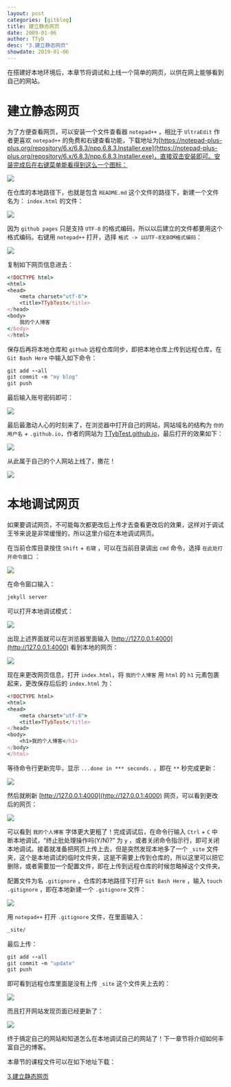 ```yaml
---
layout: post
categories: [gitblog]
title: 建立静态网页
date: 2009-01-06
author: TTyb
desc: "3.建立静态网页"
showdate: 2019-01-06
---
```


在搭建好本地环境后，本章节将调试和上线一个简单的网页，以供在网上能够看到自己的网站。

# 建立静态网页

为了方便查看网页，可以安装一个文件查看器 `notepad++` ，相比于 `UltraEdit` 作者更喜欢 `notepad++` 的免费和右键查看功能，下载地址为[https://notepad-plus-plus.org/repository/6.x/6.8.3/npp.6.8.3.Installer.exe](https://notepad-plus-plus.org/repository/6.x/6.8.3/npp.6.8.3.Installer.exe)，直接双击安装即可。安装完成后在右键菜单能看得到这么一个图标：

<p style="text-align:center"><img src="/img/gitblog3/20190106102806.jpg" class="img-responsive" style="display: block; margin-right: auto; margin-left: auto;"></p>

在仓库的本地路径下，也就是包含 `README.md` 这个文件的路径下，新建一个文件名为： `index.html` 的文件：

<p style="text-align:center"><img src="/img/gitblog3/20190106103006.jpg" class="img-responsive" style="display: block; margin-right: auto; margin-left: auto;"></p>

因为 `github pages` 只是支持 `UTF-8` 的格式编码，所以以后建立的文件都要用这个格式编码。右键用 `notepad++` 打开，选择 `格式 -> 以UTF-8无BOM格式编码`：

<p style="text-align:center"><img src="/img/gitblog3/20190106103210.jpg" class="img-responsive" style="display: block; margin-right: auto; margin-left: auto;"></p>

复制如下网页信息进去：

~~~ruby
<!DOCTYPE html>
<html>
<head>
    <meta charset="utf-8">
    <title>TTybTest</title>
</head>
<body>
	我的个人博客
</body>
</html>
~~~

保存后再将本地仓库和 `github` 远程仓库同步，即把本地仓库上传到远程仓库，在 `Git Bash Here` 中输入如下命令：

~~~ruby
git add --all
git commit -m "my blog"
git push
~~~

最后输入账号密码即可：

<p style="text-align:center"><img src="/img/gitblog3/20190106104032.jpg" class="img-responsive" style="display: block; margin-right: auto; margin-left: auto;"></p>

最后最激动人心的时刻来了，在浏览器中打开自己的网站，网站域名的结构为 `你的用户名` + `.github.io`，作者的网站为 [TTybTest.github.io](TTybTest.github.io)，最后打开的效果如下：

<p style="text-align:center"><img src="/img/gitblog3/20190106104540.jpg" class="img-responsive" style="display: block; margin-right: auto; margin-left: auto;"></p>

从此属于自己的个人网站上线了，撒花！

<p style="text-align:center"><img src="/img/gitblog3/425e5a5aae99de0d3dd8e69f1922d7a9.gif" class="img-responsive" style="display: block; margin-right: auto; margin-left: auto;"></p>

# 本地调试网页

如果要调试网页，不可能每次都更改后上传才去查看更改后的效果，这样对于调试王爷来说是非常缓慢的，所以这里介绍在本地调试网页。

在当前仓库目录按住 `Shift` + `右键` ，可以在当前目录调出 `cmd` 命令，选择 `在此处打开命令窗口` ：

<p style="text-align:center"><img src="/img/gitblog3/20190106120348.jpg" class="img-responsive" style="display: block; margin-right: auto; margin-left: auto;"></p>

在命令窗口输入：

~~~ruby
jekyll server
~~~

可以打开本地调试模式：

<p style="text-align:center"><img src="/img/gitblog3/20190106120630.jpg" class="img-responsive" style="display: block; margin-right: auto; margin-left: auto;"></p>

出现上述界面就可以在浏览器里面输入 [http://127.0.0.1:4000](http://127.0.0.1:4000) 看到本地的网页：

<p style="text-align:center"><img src="/img/gitblog3/20190106121051.jpg" class="img-responsive" style="display: block; margin-right: auto; margin-left: auto;"></p>

现在来更改网页信息，打开 `index.html`，将 `我的个人博客` 用 `html` 的 `h1` 元素包裹起来，更改保存后后的 `index.html` 为：

~~~ruby
<!DOCTYPE html>
<html>
<head>
    <meta charset="utf-8">
    <title>TTybTest</title>
</head>
<body>
	<h1>我的个人博客</h1>
</body>
</html>
~~~

等待命令行更新完毕，显示 `...done in *** seconds.` ，即在 `**` 秒完成更新：

<p style="text-align:center"><img src="/img/gitblog3/20190106121605.jpg" class="img-responsive" style="display: block; margin-right: auto; margin-left: auto;"></p>

然后就刷新 [http://127.0.0.1:4000](http://127.0.0.1:4000) 网页，可以看到更改后的网页：

<p style="text-align:center"><img src="/img/gitblog3/20190106121755.jpg" class="img-responsive" style="display: block; margin-right: auto; margin-left: auto;"></p>

可以看到 `我的个人博客` 字体更大更粗了！完成调试后，在命令行输入 `Ctrl` + `C` 中断本地调试，“终止批处理操作吗(Y/N)?” 为 `y` ，或者关闭命令指示行，即可关闭本地调试。接着就准备把网页上传上去，但是突然发现本地多了一个 `_site` 文件夹，这个是本地调试的临时文件夹，这是不需要上传到仓库的，所以这里可以把它删除，或者需要加一个配置文件，即在上传到远程仓库的时候忽略掉这个文件夹。

配置文件为名 `.gitignore` ，仓库的本地路径下打开 `Git Bash Here` ，输入 `touch .gitignore` ，即在本地新建一个 `.gitignore` 文件：

<p style="text-align:center"><img src="/img/gitblog3/20190106123612.jpg" class="img-responsive" style="display: block; margin-right: auto; margin-left: auto;"></p>

用 `notepad++` 打开 `.gitignore` 文件，在里面输入：

~~~ruby
_site/
~~~

最后上传：

~~~ruby
git add --all
git commit -m "update"
git push
~~~

即可看到远程仓库里面是没有上传 `_site` 这个文件夹上去的：

<p style="text-align:center"><img src="/img/gitblog3/20190106124326.jpg" class="img-responsive" style="display: block; margin-right: auto; margin-left: auto;"></p>

而且打开网站发现页面已经更新了：

<p style="text-align:center"><img src="/img/gitblog3/20190106124349.jpg" class="img-responsive" style="display: block; margin-right: auto; margin-left: auto;"></p>

终于搞定自己的网站和知道怎么在本地调试自己的网站了！下一章节将介绍如何丰富自己的博客。

本章节的课程文件可以在如下地址下载：

[3.建立静态网页](https://github.com/TTybTest/GitblogCourse/tree/master/3.%E6%90%AD%E5%BB%BA%E6%9C%AC%E5%9C%B0%E7%8E%AF%E5%A2%83)